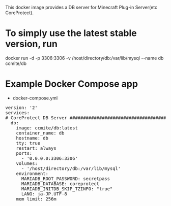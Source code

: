 This docker image provides a DB server for Minecraft Plug-in Server(etc CoreProtect).

# To simply use the latest stable version, run
docker run -d -p 3306:3306 -v /host/directory/db:/var/lib/mysql --name db ccmite/db


# Example Docker Compose app

* docker-compose.yml

<pre>
version: '2'
services:
# CoreProtect DB Server ##############################################
  db:
    image: ccmite/db:latest
    container_name: db
    hostname: db
    tty: true
    restart: always
    ports:
      - '0.0.0.0:3306:3306'
    volumes:
      - '/host/directory/db:/var/lib/mysql'
    environment:
      MARIADB_ROOT_PASSWORD: secretpass
      MARIADB_DATABASE: coreprotect
      MARIADB_INITDB_SKIP_TZINFO: "true"
      LANG: ja-JP.UTF-8
    mem_limit: 256m
</pre>

